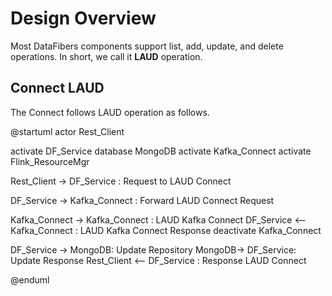 # Design Overview
Most DataFibers components support list, add, update, and delete operations. In short, we call it **LAUD** operation.
## Connect LAUD
The Connect follows LAUD operation as follows.

@startuml
actor Rest_Client

activate DF_Service
database MongoDB
activate Kafka_Connect
activate Flink_ResourceMgr

Rest_Client -> DF_Service : Request to LAUD Connect

DF_Service -> Kafka_Connect : Forward LAUD Connect Request

Kafka_Connect -> Kafka_Connect : LAUD Kafka Connect
DF_Service <-- Kafka_Connect : LAUD Kafka Connect Response
deactivate Kafka_Connect

DF_Service  -> MongoDB: Update Repository
MongoDB-> DF_Service: Update Response
Rest_Client <-- DF_Service : Response LAUD Connect

@enduml

